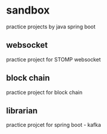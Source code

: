 # sandbox
practice projects by java spring boot

## websocket
practice project for STOMP websocket

## block chain
practice project for block chain 

## librarian
practice projcet for spring boot - kafka